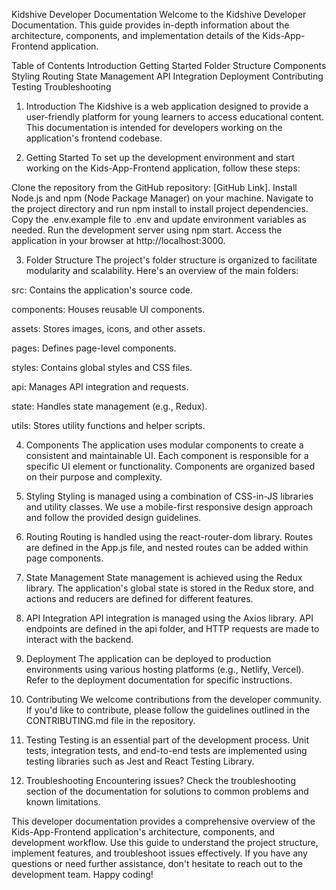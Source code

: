 
Kidshive Developer Documentation
Welcome to the Kidshive Developer Documentation. This guide provides in-depth information about the architecture, components, and implementation details of the Kids-App-Frontend application.

Table of Contents
Introduction
Getting Started
Folder Structure
Components
Styling
Routing
State Management
API Integration
Deployment
Contributing
Testing
Troubleshooting

1. Introduction <a name="introduction"></a>
The Kidshive is a web application designed to provide a user-friendly platform for young learners to access educational content. This documentation is intended for developers working on the application's frontend codebase.

2. Getting Started <a name="getting-started"></a>
To set up the development environment and start working on the Kids-App-Frontend application, follow these steps:

Clone the repository from the GitHub repository: [GitHub Link].
Install Node.js and npm (Node Package Manager) on your machine.
Navigate to the project directory and run npm install to install project dependencies.
Copy the .env.example file to .env and update environment variables as needed.
Run the development server using npm start.
Access the application in your browser at http://localhost:3000.

3. Folder Structure <a name="folder-structure"></a>
The project's folder structure is organized to facilitate modularity and scalability. Here's an overview of the main folders:

src: Contains the application's source code.

components: Houses reusable UI components.

assets: Stores images, icons, and other assets.

pages: Defines page-level components.

styles: Contains global styles and CSS files.

api: Manages API integration and requests.

state: Handles state management (e.g., Redux).

utils: Stores utility functions and helper scripts.


4. Components <a name="components"></a>
The application uses modular components to create a consistent and maintainable UI. Each component is responsible for a specific UI element or functionality. Components are organized based on their purpose and complexity.

5. Styling <a name="styling"></a>
Styling is managed using a combination of CSS-in-JS libraries and utility classes. We use a mobile-first responsive design approach and follow the provided design guidelines.

6. Routing <a name="routing"></a>
Routing is handled using the react-router-dom library. Routes are defined in the App.js file, and nested routes can be added within page components.

7. State Management <a name="state-management"></a>
State management is achieved using the Redux library. The application's global state is stored in the Redux store, and actions and reducers are defined for different features.

8. API Integration <a name="api-integration"></a>
API integration is managed using the Axios library. API endpoints are defined in the api folder, and HTTP requests are made to interact with the backend.

9. Deployment <a name="deployment"></a>
The application can be deployed to production environments using various hosting platforms (e.g., Netlify, Vercel). Refer to the deployment documentation for specific instructions.

10. Contributing <a name="contributing"></a>
We welcome contributions from the developer community. If you'd like to contribute, please follow the guidelines outlined in the CONTRIBUTING.md file in the repository.

11. Testing <a name="testing"></a>
Testing is an essential part of the development process. Unit tests, integration tests, and end-to-end tests are implemented using testing libraries such as Jest and React Testing Library.

12. Troubleshooting <a name="troubleshooting"></a>
Encountering issues? Check the troubleshooting section of the documentation for solutions to common problems and known limitations.

This developer documentation provides a comprehensive overview of the Kids-App-Frontend application's architecture, components, and development workflow. Use this guide to understand the project structure, implement features, and troubleshoot issues effectively. If you have any questions or need further assistance, don't hesitate to reach out to the development team. Happy coding!











